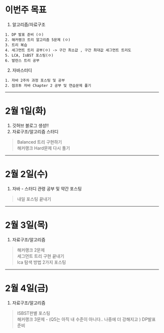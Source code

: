 # 이번주 목표  
1. 알고리즘/자료구조  
```
1. DP 발표 준비 (ㅇ)
2. 해커랭크 트리 알고리즘 5문제 (ㅇ)
3. 트리 복습
4. 세그먼트 트리 공부(ㅇ) -> 구간 최소값 , 구간 최대값 세그먼트 트리도  
5. LCA, IsBST 포스팅(ㅇ)
6. 발란스 트리 공부
```
2. 자바스터디  
```
1. 자바 2주차 과정 포스팅 및 공부
2. 점프투 자바 Chapter 2 공부 및 연습문제 풀기
```
---
# 2월 1일(화)  
1. 깃허브 블로그 생성!!  
2. 자료구조/알고리즘 스터디  

> Balanced 트리 구현하기  
> 해커랭크 Hard문제 다시 풀기  

---
# 2월 2일(수)  
1. 자바 - 스터디 관령 공부 및 약간 포스팅  
> 내일 포스팅 끝내기  
---  
# 2월 3일(목)  
1. 자료구조/알고리즘  
> 해커랭크 2문제  
> 세그먼트 트리 구현 끝내기  
> lca 탐색 방법 2가지 포스팅
---
# 2월 4일(금)  
1. 자료구조/알고리즘  
> ISBST판별 포스팅  
> 해커랭크 3문제  - (Q5는 아직 내 수준이 아니다.. 나중에 더 강해지고 )
> DP발표준비
